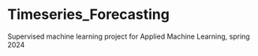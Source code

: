 # Timeseries_Forecasting
Supervised machine learning project for Applied Machine Learning, spring 2024
